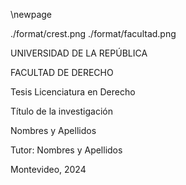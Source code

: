 \newpage

./format/crest.png
./format/facultad.png

UNIVERSIDAD DE LA REPÚBLICA

FACULTAD DE DERECHO

Tesis Licenciatura en Derecho

Título de la investigación

Nombres y Apellidos

Tutor: Nombres y Apellidos

Montevideo, 2024
